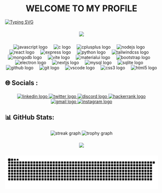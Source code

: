 <h1 align="center">WELCOME TO MY PROFILE</h1>

[![Typing SVG](https://readme-typing-svg.demolab.com?font=Fira+Code&weight=500&size=24&pause=1000&multiline=true&width=435&lines=Hi%F0%9F%91%8B%2CI+am+Mansi%2CFull+stack+Dev)](https://git.io/typing-svg)

###

<div align="center">
  <img height="200" src="https://i.imgflip.com/65efzo.gif"  />
</div>

###

<div align="center">
  <img src="https://cdn.jsdelivr.net/gh/devicons/devicon/icons/javascript/javascript-original.svg" height="60" alt="javascript logo"  />
  <img width="12" />
  <img src="https://cdn.jsdelivr.net/gh/devicons/devicon/icons/c/c-original.svg" height="60" alt="c logo"  />
  <img width="12" />
  <img src="https://cdn.jsdelivr.net/gh/devicons/devicon/icons/cplusplus/cplusplus-original.svg" height="60" alt="cplusplus logo"  />
  <img width="12" />
  <img src="https://cdn.jsdelivr.net/gh/devicons/devicon/icons/nodejs/nodejs-original.svg" height="60" alt="nodejs logo"  />
  <img width="12" />
  <img src="https://cdn.jsdelivr.net/gh/devicons/devicon/icons/react/react-original.svg" height="60" alt="react logo"  />
  <img width="12" />
  <img src="https://skillicons.dev/icons?i=express" height="60" alt="express logo"  />
  <img width="12" />
  <img src="https://skillicons.dev/icons?i=py" height="60" alt="python logo"  />
  <img width="12" />
  <img src="https://cdn.simpleicons.org/tailwindcss/06B6D4" height="60" alt="tailwindcss logo"  />
  <img width="12" />
  <img src="https://cdn.simpleicons.org/mongodb/47A248" height="60" alt="mongodb logo"  />
  <img width="12" />
  <img src="https://skillicons.dev/icons?i=vite" height="60" alt="vite logo"  />
  <img width="12" />
  <img src="https://cdn.jsdelivr.net/gh/devicons/devicon/icons/materialui/materialui-original.svg" height="60" alt="materialui logo"  />
  <img width="12" />
  <img src="https://cdn.jsdelivr.net/gh/devicons/devicon/icons/bootstrap/bootstrap-original.svg" height="60" alt="bootstrap logo"  />
  <img width="12" />
  <img src="https://skillicons.dev/icons?i=electron" height="60" alt="electron logo"  />
  <img width="12" />
  <img src="https://skillicons.dev/icons?i=nextjs" height="60" alt="nextjs logo"  />
  <img width="12" />
  <img src="https://cdn.simpleicons.org/mysql/4479A1" height="60" alt="mysql logo"  />
  <img width="12" />
  <img src="https://cdn.simpleicons.org/sqlite/003B57" height="60" alt="sqlite logo"  />
  <img width="12" />
  <img src="https://skillicons.dev/icons?i=github" height="60" alt="github logo"  />
  <img width="12" />
  <img src="https://skillicons.dev/icons?i=git" height="60" alt="git logo"  />
  <img width="12" />
  <img src="https://cdn.jsdelivr.net/gh/devicons/devicon/icons/vscode/vscode-original.svg" height="60" alt="vscode logo"  />
  <img width="12" />
  <img src="https://cdn.jsdelivr.net/gh/devicons/devicon/icons/css3/css3-original.svg" height="60" alt="css3 logo"  />
  <img width="12" />
  <img src="https://cdn.simpleicons.org/html5/E34F26" height="60" alt="html5 logo"  />
</div>

###

<h2 align="left">🌐 Socials :</h2>

###

<div align="center">
  <a href="https://www.linkedin.com/in/mansi1509/" target="_blank">
    <img src="https://raw.githubusercontent.com/maurodesouza/profile-readme-generator/master/src/assets/icons/social/linkedin/default.svg" width="83" height="33" alt="linkedin logo"  />
  </a>
  <a href="https://x.com/mansinarang1509" target="_blank">
    <img src="https://raw.githubusercontent.com/maurodesouza/profile-readme-generator/master/src/assets/icons/social/twitter/default.svg" width="83" height="33" alt="twitter logo"  />
  </a>
  <a href="https://discord.com/users/1207053027668922481" target="_blank">
    <img src="https://raw.githubusercontent.com/maurodesouza/profile-readme-generator/master/src/assets/icons/social/discord/default.svg" width="83" height="33" alt="discord logo"  />
  </a>
  <a href="https://www.hackerrank.com/profile/mansi_narang_155" target="_blank">
    <img src="https://raw.githubusercontent.com/maurodesouza/profile-readme-generator/master/src/assets/icons/social/hackerrank/default.svg" width="83" height="33" alt="hackerrank logo"  />
  </a>
  <a href="mailto:mansinarang1509@gmail.com" target="_blank">
    <img src="https://raw.githubusercontent.com/maurodesouza/profile-readme-generator/master/src/assets/icons/social/gmail/default.svg" width="83" height="33" alt="gmail logo"  />
  </a>
  <a href="https://www.instagram.com/mansi.narang_/" target="_blank">
    <img src="https://raw.githubusercontent.com/maurodesouza/profile-readme-generator/master/src/assets/icons/social/instagram/default.svg" width="83" height="33" alt="instagram logo"  />
  </a>
</div>

###

<h2 align="left">📊 GitHub Stats:</h2>

###

<div align="center">
  <img src="https://streak-stats.demolab.com?user=Mansi-Narang&locale=en&mode=daily&theme=dracula&hide_border=false&border_radius=5&order=3" height="150" alt="streak graph"  />
  <img src="https://github-profile-trophy.vercel.app?username=Mansi-Narang&theme=dracula&column=-1&row=1&margin-w=8&margin-h=8&no-bg=false&no-frame=false&order=4" height="150" alt="trophy graph"  />
</div>

###

<div align="center">
  <img src="https://profile-counter.glitch.me/Mansi-Narang/count.svg?"  />
</div>

###

<picture>
  <source media="(prefers-color-scheme: dark)" srcset="github_mansi_snake_dark.svg">
  <source media="(prefers-color-scheme: light)" srcset="github_mansi_snake_light.svg">
  <img alt="pacman contribution graph" src="github_mansi_snake_dark.svg">
</picture>

###
